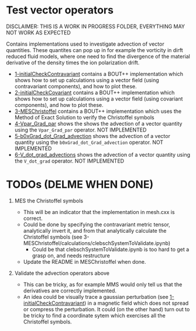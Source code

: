 # Test vector operators

DISCLAIMER: THIS IS A WORK IN PROGRESS FOLDER, EVERYTHING MAY NOT WORK AS
EXPECTED

Contains implementations used to investigate advection of vector quantities.
These quantites can pop up in for example the vorticity in dirft reduced fluid
models, where one need to find the divergence of the material derivative of the
density times the ion polarization drift.

* [1-initialCheckContravariant](/1-initialCheckContravariant/) contains a
  BOUT++ implementation which shows how to set up calculations using a vector
  field (using contravariant components), and how to plot these.
* [2-initialCheckCovariant](/2-initialCheckCovariant/) contains a BOUT++
  implementation which shows how to set up calculations using a vector field
  (using covariant components), and how to plot these.
* [3-MESChristoffel](/3-MESChristoffel/) contains a BOUT++ implementation which
  uses the Method of Exact Solution to verify the Christoffel symbols
* [4-Vpar_Grad_par](/4-Vpar_Grad_par/) shows the shows the advection of a
  vector quantity using the ```Vpar_Grad_par``` operator. NOT IMPLEMENTED
* [5-b0xGrad_dot_Grad_advection](/5-b0xGrad_dot_Grad_advection/) shows the
  advection of a vector quantity using the ```b0xGrad_dot_Grad_advection```
  operator. NOT IMPLEMENTED
* [6-V_dot_grad_advections](/6-V_dot_grad_advections/) shows the advection of a
  vector quantity using the ```V_dot_grad``` operator. NOT IMPLEMENTED

# TODOs (DELME WHEN DONE)
1. MES the Christoffel symbols
    * This will be an indicator that the implementation in mesh.cxx is correct.
    * Could be done by specifying the contravariant metric tensor, analytically
      invert it, and from that analytically calculate the Christoffel symbols
      (see 3-MESChristoffel/calculations/clebschSystemToValidate.ipynb)
        * Could be that clebschSystemToValidate.ipynb is too hard to get a
          grasp on, and needs restructure
    * Update the README in MESChristoffel when done.

2. Validate the advection operators above
    * This can be tricky, as for example MMS would only tell us that the
      derivatives are correctly implemented.
    * An idea could be visually trace a gaussian perturbation (see
      [1-initialCheckContravariant](/1-initialCheckContravariant/))
      in a magnetic field which does not spread or compress the perturbation.
      It could (on the other hand) turn out to be tricky to find a coordinate
      sytem which exercises all the Christoffel symbols.
